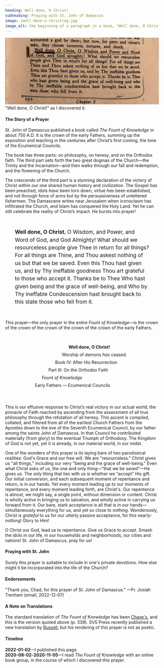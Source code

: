 ```yaml
---
heading: Well done, O Christ!
subheading: Praying with St. John of Damascus
image: /well-done-o-christ/og.jpg
image_alt: the beginning of a paragraph in a book, "Well done, O Christ!"
---
```


<a href="well-done-o-christ.jpg">
  <img src="well-done-o-christ.small.jpg">
</a>
<div class="caption">"Well done, O Christ!" as I discovered it.</div>

#### The Story of a Prayer

St. John of Damascus published a book called <i>The Fount of Knowledge</i> in
about 750 A.D. It is the crown of the early Fathers, summing up the exposition
and teaching in the centuries after Christ’s first coming, the time of the
Ecumenical Councils.

The book has three parts: on philosophy, on heresy, and on the Orthodox faith.
The third part sets forth the two great dogmas of the Church—the Trinity and
the Incarnation—and then walks through our fall and redemption, and the
flowering of the Church.

The crescendo of the third part is a stunning declaration of the victory of
Christ within our one shared human history and civilization. The Gospel _has_
been preached, idols _have_ been torn down, virtue _has_ been established, and
not through force of arms but by the persuasiveness of unlettered fishermen.
The Damascene writes near Jerusalem when iconoclasm has infiltrated the Church,
and Islam has conquered the Holy Land. Yet he can still celebrate the reality
of Christ’s impact. He bursts into prayer!

<div style="padding: 24pt; font-size: 13pt; line-height: 19pt;"><b>Well done, O
Christ</b>, O Wisdom, and Power, and Word of God, and God Almighty! What should
we resourceless people give Thee in return for all things? For all things are
Thine, and Thou askest nothing of us but that we be saved. Even this Thou hast
given us, and by Thy ineffable goodness Thou art grateful to those who accept
it. Thanks be to Thee Who hast given being and the grace of well-being, and Who
by Thy ineffable Condescension hast brought back to this state those who fell
from it.</div>

This prayer—the only prayer in the entire <i>Fount of Knowledge</i>—is the
crown of the crown of the crown of the crown of the crown of the early Fathers.

<div style="padding: 24pt;">
 <div style="padding-left: 40%; padding-bottom: 6pt;"><b>Well done, O Christ!</b></div>
 <div style="padding-left: 35%; padding-bottom: 6pt;">Worship of demons <em>has</em> ceased.</div>
 <div style="padding-left: 30%; padding-bottom: 6pt;">Book IV: After His Resurrection</div>
 <div style="padding-left: 25%; padding-bottom: 6pt;">Part III: On the Orthodox Faith</div>
 <div style="padding-left: 20%; padding-bottom: 6pt;"><i>Fount of Knowledge</i></div>
 <div style="padding-left: 15%; padding-bottom: 6pt;">Early Fathers — Ecumenical Councils</div>
</div>

This is our effusive response to Christ’s real victory in our actual world, the
pinnacle of Faith reached by ascending from the assessment of all true
philosophy through the refutation of all heresy. This ascent is compiled,
collated, and filtered from all of the earliest Church Fathers from the
Apostles down to the eve of the Seventh Ecumenical Council, by our father among
the saints John of Damascus. In that Council he contributed materially (from
glory) to the eventual Triumph of Orthodoxy. The Kingdom of God is not yet, yet
it is already, in our material world, in our midst. 

One of the wonders of this prayer is its laying bare of two parodoxical
realities: God's Grace and our free will. We are "resourceless." Christ gives
us "all things," including our very "being and the grace of well-being." Even
what Christ asks of us, the one and only thing—"that we be saved"—He gives us.
The _only_ thing that lies with us is whether we "accept" His gift. Our initial
conversion, and each subsequent moment of repentance and return, is in our
hands. Yet every moment leading up to our moments of repentance, and every
moment leading forth, are Christ's. Our repentence is almost, we might say, a
single point, without dimension or content. Christ is wholly active in bringing
us to salvation, and wholly active in carrying us forward from it. Our bare,
stark acceptance is all that is in our hands—simultaneously everything for us,
and yet so close to nothing.  Wonderously, Christ is _grateful_ to us for our
utterly passive acceptance, for this nearly-nothing! Glory to Him!

O Christ our God, lead us to repentance. Give us Grace to accept. Smash the
idols in our life, in our households and neighborhoods, our cities and nations!
St. John of Damascus, pray for us!


#### Praying with St. John

Surely this prayer is suitable to include in one's private devotions. How else
might it be incorporated into the life of the Church?


#### Endorsements

"Thank you, Chad, for this prayer of St. John of Damascus." —Fr. Josiah Trenham (email, 2022-12-07)



#### A Note on Translations

The standard translation of <i>The Fount of Knowledge</i> has been
[Chase's](https://www.cuapress.org/9780813209685/writings/), and this is the
version quoted above (p. 339). SVS Press recently published a new translation
by
[Russell](https://svspress.com/on-the-orthodox-faith-volume-3-of-the-fount-of-knowledge-pps-62/),
but his rendering of this prayer is not as poetic.


#### Timeline

**2022-01-02**&mdash;I published this page.  
**2020-08-02**&ndash;**2020-11-05**&mdash;I read <i>The Fount of Knowledge</i> with an online book group, in the course of which I discovered this prayer.
